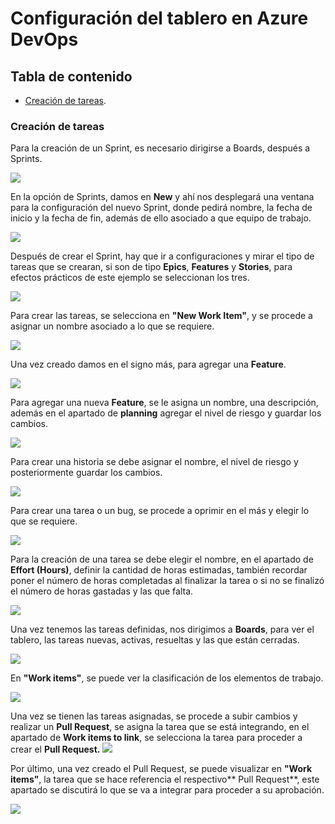 # Configuración del tablero en Azure DevOps

## Tabla de contenido
- [Creación de tareas](#Creación-de-tareas).

### Creación de tareas

Para la creación de un Sprint, es necesario dirigirse a Boards, después a Sprints.

![](https://i.postimg.cc/sDKg2DRf/1-inicio.jpg)

En la opción de Sprints, damos en **New** y ahí nos desplegará una ventana para la configuración del nuevo Sprint, donde pedirá nombre, la fecha de inicio y la fecha de fin, además de ello asociado a que equipo de trabajo.

![](https://i.postimg.cc/J0xMtKvY/1.jpg)

Después de crear el Sprint, hay que ir a configuraciones y mirar el tipo de tareas que se crearan, si son de tipo **Epics**, **Features** y **Stories**, para efectos prácticos de este ejemplo se seleccionan los tres.

![](https://i.postimg.cc/024hnLYd/3.jpg)

Para crear las tareas, se selecciona en **"New Work Item"**, y se procede a asignar un nombre asociado a lo que se requiere.

![](https://i.postimg.cc/tgpkN5MN/4.jpg)

Una vez creado damos en el signo más, para agregar una **Feature**.

![](https://i.postimg.cc/BnGkR2zX/5.jpg)

Para agregar una nueva **Feature**, se le asigna un nombre, una descripción, además en el apartado de **planning** agregar el nivel de riesgo y guardar los cambios.

![](https://i.postimg.cc/Df9MbqnB/6.jpg)

Para crear una historia se debe asignar el nombre, el nivel de riesgo y posteriormente guardar los cambios.

![](https://i.postimg.cc/Fz3GxBNG/7.jpg)

Para crear una tarea o un bug, se procede a oprimir en el más y elegir lo que se requiere.

![](https://i.postimg.cc/brc9d9kn/8.jpg)

Para la creación de una tarea se debe elegir el nombre, en el apartado de **Effort (Hours)**, definir la cantidad de horas estimadas, también recordar poner el número de horas completadas al finalizar la tarea o si no se finalizó el número de horas gastadas y las que falta.

![](https://i.postimg.cc/k48xrRzg/9.jpg)

Una vez tenemos las tareas definidas, nos dirigimos a **Boards**, para ver el tablero, las tareas nuevas, activas, resueltas y las que están cerradas.

![](https://i.postimg.cc/76v2NYh8/10.jpg)

En **"Work items"**, se puede ver la clasificación de los elementos de trabajo.

![](https://i.postimg.cc/pX056BrB/11.jpg)

Una vez se tienen las tareas asignadas, se procede a subir cambios y realizar un **Pull Request**, se asigna la tarea que se está integrando, en el apartado de **Work items to link**, se selecciona la tarea para proceder a crear el **Pull Request.**
![](https://i.postimg.cc/hP7RkDP3/12.jpg)

Por último, una vez creado el Pull Request, se puede visualizar en **"Work items"**, la tarea que se hace referencia el respectivo** Pull Request**, este apartado se discutirá lo que se va  a integrar para proceder a su aprobación.

![](https://i.postimg.cc/66Fp218g/13.jpg)
